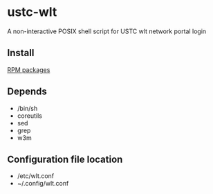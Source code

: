 # ustc-wlt
A non-interactive POSIX shell script for USTC wlt network portal login

## Install

[RPM packages](https://software.opensuse.org//download.html?project=home%3ASam0523&package=ustc-wlt)

## Depends

* /bin/sh
* coreutils
* sed
* grep
* w3m

## Configuration file location

* /etc/wlt.conf
* ~/.config/wlt.conf
